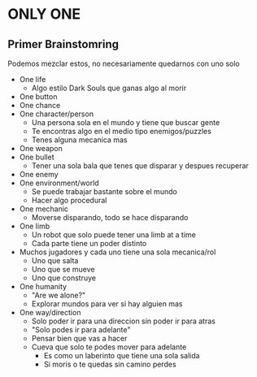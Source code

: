 # ONLY ONE

## Primer Brainstomring

Podemos mezclar estos, no necesariamente quedarnos con uno solo

* One life
  * Algo estilo Dark Souls que ganas algo al morir
* One button
* One chance
* One character/person
  * Una persona sola en el mundo y tiene que buscar gente
  * Te encontras algo en el medio tipo enemigos/puzzles
  * Tenes alguna mecanica mas
* One weapon
* One bullet
  * Tener una sola bala que tenes que disparar y despues recuperar
* One enemy
* One environment/world
  * Se puede trabajar bastante sobre el mundo
  * Hacer algo procedural
* One mechanic
  * Moverse disparando, todo se hace disparando
* One limb
  * Un robot que solo puede tener una limb at a time
  * Cada parte tiene un poder distinto
* Muchos jugadores y cada uno tiene una sola mecanica/rol
  * Uno que salta
  * Uno que se mueve
  * Uno que construye
* One humanity
  * "Are we alone?"
  * Explorar mundos para ver si hay alguien mas
* One way/direction
  * Solo poder ir para una direccion sin poder ir para atras
  * "Solo podes ir para adelante"
  * Pensar bien que vas a hacer
  * Cueva que solo te podes mover para adelante
    * Es como un laberinto que tiene una sola salida
    * Si moris o te quedas sin camino perdes
